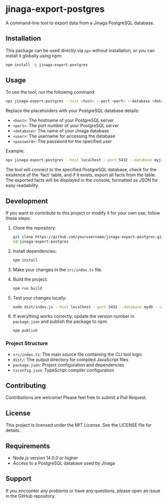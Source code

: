 # jinaga-export-postgres

A command-line tool to export data from a Jinaga PostgreSQL database.

## Installation

This package can be used directly via `npx` without installation, or you can install it globally using npm:

```bash
npm install -g jinaga-export-postgres
```

## Usage

To use the tool, run the following command:

```bash
npx jinaga-export-postgres --host <host> --port <port> --database <database> --user <user> --password <password>
```

Replace the placeholders with your PostgreSQL database details:

- `<host>`: The hostname of your PostgreSQL server
- `<port>`: The port number of your PostgreSQL server
- `<database>`: The name of your Jinaga database
- `<user>`: The username for accessing the database
- `<password>`: The password for the specified user

Example:

```bash
npx jinaga-export-postgres --host localhost --port 5432 --database myjinagarecords --user myuser --password mypassword
```

The tool will connect to the specified PostgreSQL database, check for the existence of the 'fact' table, and if it exists, export all facts from the table. The exported facts will be displayed in the console, formatted as JSON for easy readability.

## Development

If you want to contribute to this project or modify it for your own use, follow these steps:

1. Clone the repository:
   ```bash
   git clone https://github.com/yourusername/jinaga-export-postgres.git
   cd jinaga-export-postgres
   ```

2. Install dependencies:
   ```bash
   npm install
   ```

3. Make your changes in the `src/index.ts` file.

4. Build the project:
   ```bash
   npm run build
   ```

5. Test your changes locally:
   ```bash
   node dist/index.js --host localhost --port 5432 --database mydb --user myuser --password mypassword
   ```

6. If everything works correctly, update the version number in `package.json` and publish the package to npm:
   ```bash
   npm publish
   ```

### Project Structure

- `src/index.ts`: The main source file containing the CLI tool logic
- `dist/`: The output directory for compiled JavaScript files
- `package.json`: Project configuration and dependencies
- `tsconfig.json`: TypeScript compiler configuration

## Contributing

Contributions are welcome! Please feel free to submit a Pull Request.

## License

This project is licensed under the MIT License. See the LICENSE file for details.

## Requirements

- Node.js version 14.0.0 or higher
- Access to a PostgreSQL database used by Jinaga

## Support

If you encounter any problems or have any questions, please open an issue in the GitHub repository.